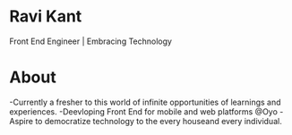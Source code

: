 # Ravi Kant
Front End Engineer | Embracing Technology

# About
-Currently a fresher to this world of infinite opportunities of learnings and experiences.
-Deevloping Front End for mobile and web platforms @Oyo
-Aspire to democratize technology to the every houseand every individual.

<!--
**kavirant/kavirant** is a ✨ _special_ ✨ repository because its `README.md` (this file) appears on your GitHub profile.

Here are some ideas to get you started:

- 🔭 I’m currently working on ...
- 🌱 I’m currently learning ...
- 👯 I’m looking to collaborate on ...
- 🤔 I’m looking for help with ...
- 💬 Ask me about ...
- 📫 How to reach me: ...
- 😄 Pronouns: ...
- ⚡ Fun fact: ...
-->
